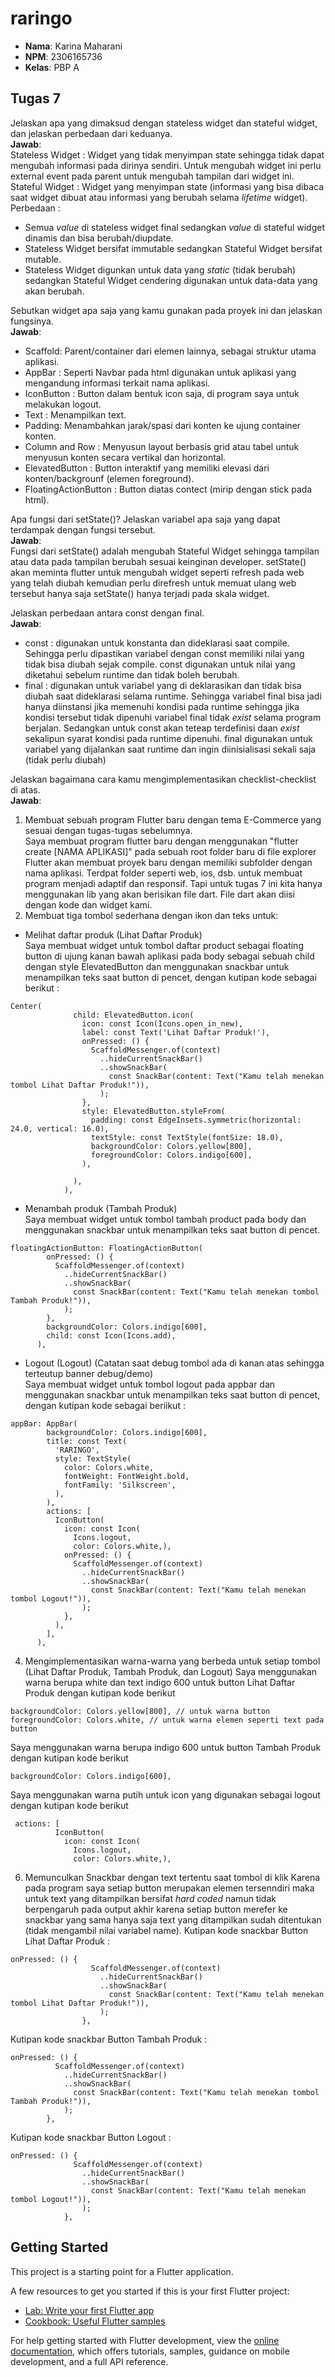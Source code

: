 # raringo

- **Nama**: Karina Maharani  
- **NPM**: 2306165736  
- **Kelas**: PBP A  

## Tugas 7
Jelaskan apa yang dimaksud dengan stateless widget dan stateful widget, dan jelaskan perbedaan dari keduanya.  
**Jawab**:  
Stateless Widget : Widget yang tidak menyimpan state sehingga tidak dapat mengubah informasi pada dirinya sendiri. Untuk mengubah widget ini perlu external event pada parent untuk mengubah tampilan dari widget ini.  
Stateful Widget : Widget yang menyimpan state (informasi yang bisa dibaca saat widget dibuat atau informasi yang berubah selama _lifetime_ widget).  
Perbedaan :  
- Semua _value_ di stateless widget final sedangkan _value_ di stateful widget dinamis dan bisa berubah/diupdate.  
- Stateless Widget bersifat immutable sedangkan Stateful Widget bersifat mutable.  
- Stateless Widget digunkan untuk data yang _static_ (tidak berubah) sedangkan Stateful Widget cendering digunakan untuk data-data yang akan berubah.  
 
Sebutkan widget apa saja yang kamu gunakan pada proyek ini dan jelaskan fungsinya.  
**Jawab**:
- Scaffold: Parent/container dari elemen lainnya, sebagai struktur utama aplikasi.  
- AppBar : Seperti Navbar pada html digunakan untuk aplikasi yang mengandung informasi terkait nama aplikasi.  
- IconButton : Button dalam bentuk icon saja, di program saya untuk melakukan logout.  
- Text : Menampilkan text.  
- Padding: Menambahkan jarak/spasi dari konten ke ujung container konten.  
- Column and Row : Menyusun layout berbasis grid atau tabel untuk menyusun konten secara vertikal dan horizontal.  
- ElevatedButton : Button interaktif yang memiliki elevasi dari konten/backgrounf (elemen foreground).   
- FloatingActionButton : Button diatas contect (mirip dengan stick pada html).   

Apa fungsi dari setState()? Jelaskan variabel apa saja yang dapat terdampak dengan fungsi tersebut.  
**Jawab**:  
Fungsi dari setState() adalah mengubah Stateful Widget sehingga tampilan atau data pada tampilan berubah sesuai keinginan developer. setState() akan meminta flutter untuk mengubah widget seperti refresh pada web yang telah diubah kemudian perlu direfresh untuk memuat ulang web tersebut hanya saja setState() hanya terjadi pada skala widget.  

Jelaskan perbedaan antara const dengan final.  
**Jawab**:  
- const : digunakan untuk konstanta dan dideklarasi saat compile. Sehingga perlu dipastikan variabel dengan const memiliki nilai yang tidak bisa diubah sejak compile. const digunakan untuk nilai yang diketahui sebelum runtime dan tidak boleh berubah.
- final : digunakan untuk variabel yang di deklarasikan dan tidak bisa diubah saat dideklarasi selama runtime. Sehingga variabel final bisa jadi hanya diinstansi jika memenuhi kondisi pada runtime sehingga jika kondisi tersebut tidak dipenuhi variabel final tidak _exist_ selama program berjalan. Sedangkan untuk const akan teteap terdefinisi daan _exist_ sekalipun syarat kondisi pada runtime dipenuhi. final digunakan untuk variabel yang dijalankan saat runtime dan ingin diinisialisasi sekali saja (tidak perlu diubah)

Jelaskan bagaimana cara kamu mengimplementasikan checklist-checklist di atas.  
**Jawab**:  
1.  Membuat sebuah program Flutter baru dengan tema E-Commerce yang sesuai dengan tugas-tugas sebelumnya.  
Saya membuat program flutter baru dengan menggunakan "flutter create [NAMA APLIKASI]" pada sebuah root folder baru di file explorer
Flutter akan membuat proyek baru dengan memiliki subfolder dengan nama aplikasi. Terdpat folder seperti web, ios, dsb. untuk membuat program menjadi adaptif dan responsif. Tapi untuk tugas 7 ini kita hanya menggunakan lib yang akan berisikan file dart. File dart akan diisi dengan kode dan widget kami.  
2. Membuat tiga tombol sederhana dengan ikon dan teks untuk:  
 - Melihat daftar produk (Lihat Daftar Produk)  
 Saya membuat widget untuk tombol daftar product sebagai floating button di ujung kanan bawah aplikasi pada body sebagai sebuah child dengan style ElevatedButton dan menggunakan snackbar untuk menampilkan teks saat button di pencet, dengan kutipan kode sebagai berikut :
```
Center(
              child: ElevatedButton.icon(
                icon: const Icon(Icons.open_in_new),
                label: const Text('Lihat Daftar Produk!'),
                onPressed: () {
                  ScaffoldMessenger.of(context)
                    ..hideCurrentSnackBar()
                    ..showSnackBar(
                      const SnackBar(content: Text("Kamu telah menekan tombol Lihat Daftar Produk!")),
                    );
                },
                style: ElevatedButton.styleFrom(
                  padding: const EdgeInsets.symmetric(horizontal: 24.0, vertical: 16.0),
                  textStyle: const TextStyle(fontSize: 18.0),
                  backgroundColor: Colors.yellow[800],
                  foregroundColor: Colors.indigo[600],
                ),
                
              ),
            ),
```
 - Menambah produk (Tambah Produk)  
 Saya membuat widget untuk tombol tambah product pada body dan menggunakan snackbar untuk menampilkan teks saat button di pencet.
```
floatingActionButton: FloatingActionButton(
        onPressed: () {
          ScaffoldMessenger.of(context)
            ..hideCurrentSnackBar()
            ..showSnackBar(
              const SnackBar(content: Text("Kamu telah menekan tombol Tambah Produk!")),
            );
        },
        backgroundColor: Colors.indigo[600],
        child: const Icon(Icons.add),
      ),
```
 - Logout (Logout) (Catatan saat debug tombol ada di kanan atas sehingga terteutup banner debug/demo)  
Saya membuat widget untuk tombol logout pada appbar dan menggunakan snackbar untuk menampilkan teks saat button di pencet, dengan kutipan kode sebagai beriikut :

```
appBar: AppBar(
        backgroundColor: Colors.indigo[600],
        title: const Text(
          'RARINGO',
          style: TextStyle(
            color: Colors.white,
            fontWeight: FontWeight.bold,
            fontFamily: 'Silkscreen', 
          ),
        ),
        actions: [
          IconButton(
            icon: const Icon(
              Icons.logout,
              color: Colors.white,),
            onPressed: () {
              ScaffoldMessenger.of(context)
                ..hideCurrentSnackBar()
                ..showSnackBar(
                  const SnackBar(content: Text("Kamu telah menekan tombol Logout!")),
                );
            },
          ),
        ],
      ),
```
4.  Mengimplementasikan warna-warna yang berbeda untuk setiap tombol (Lihat Daftar Produk, Tambah Produk, dan Logout)
Saya menggunakan warna berupa white dan text indigo 600 untuk button Lihat Daftar Produk dengan kutipan kode berikut
```
backgroundColor: Colors.yellow[800], // untuk warna button
foregroundColor: Colors.white, // untuk warna elemen seperti text pada button
```
Saya menggunakan warna berupa indigo 600 untuk button Tambah Produk dengan kutipan kode berikut
```
backgroundColor: Colors.indigo[600],
```
Saya menggunakan warna putih untuk icon yang digunakan sebagai logout dengan kutipan kode berikut
```
 actions: [
          IconButton(
            icon: const Icon(
              Icons.logout,
              color: Colors.white,),
```
6. Memunculkan Snackbar dengan text tertentu saat tombol di klik
Karena pada program saya setiap button merupakan elemen tersenndiri maka untuk text yang ditampilkan bersifat _hard coded_ namun tidak berpengaruh pada output akhir karena setiap button merefer ke snackbar yang sama hanya saja text yang ditampilkan sudah ditentukan (tidak mengambil nilai variabel name).
Kutipan kode snackbar Button Lihat Daftar Produk :
```
onPressed: () {
                  ScaffoldMessenger.of(context)
                    ..hideCurrentSnackBar()
                    ..showSnackBar(
                      const SnackBar(content: Text("Kamu telah menekan tombol Lihat Daftar Produk!")),
                    );
                },
```
Kutipan kode snackbar Button Tambah Produk :  
```
onPressed: () {
          ScaffoldMessenger.of(context)
            ..hideCurrentSnackBar()
            ..showSnackBar(
              const SnackBar(content: Text("Kamu telah menekan tombol Tambah Produk!")),
            );
        },
```
Kutipan kode snackbar Button Logout :  
```
onPressed: () {
              ScaffoldMessenger.of(context)
                ..hideCurrentSnackBar()
                ..showSnackBar(
                  const SnackBar(content: Text("Kamu telah menekan tombol Logout!")),
                );
            },
```


## Getting Started

This project is a starting point for a Flutter application.

A few resources to get you started if this is your first Flutter project:

- [Lab: Write your first Flutter app](https://docs.flutter.dev/get-started/codelab)
- [Cookbook: Useful Flutter samples](https://docs.flutter.dev/cookbook)

For help getting started with Flutter development, view the
[online documentation](https://docs.flutter.dev/), which offers tutorials,
samples, guidance on mobile development, and a full API reference.
